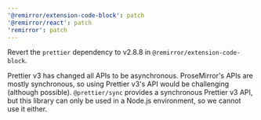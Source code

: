 ```yaml
---
'@remirror/extension-code-block': patch
'@remirror/react': patch
'remirror': patch
---
```


Revert the `prettier` dependency to v2.8.8 in `@remirror/extension-code-block`.

Prettier v3 has changed all APIs to be asynchronous. ProseMirror's APIs are mostly synchronous, so using Prettier v3's API would be challenging (although possible). `@prettier/sync` provides a synchronous Prettier v3 API, but this library can only be used in a Node.js environment, so we cannot use it either.
